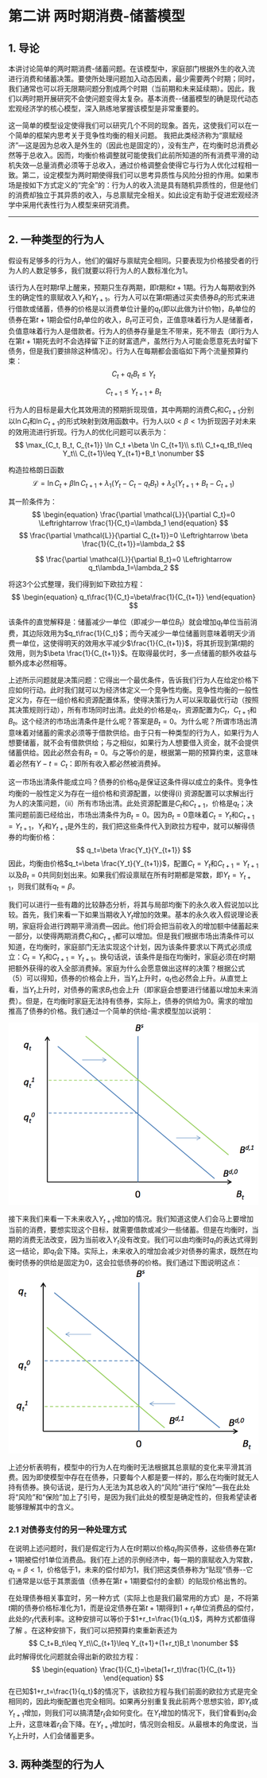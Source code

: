 # 第二讲 两时期消费-储蓄模型

## 1. 导论

本讲讨论简单的两时期消费-储蓄问题。在该模型中，家庭部门根据外生的收入流进行消费和储蓄决策。要使所处理问题加入动态因素，最少需要两个时期；同时，我们通常也可以将无限期问题分割成两个时期（当前期和未来延续期）。因此，我们以两时期开展研究不会使问题变得太复杂。基本消费--储蓄模型的确是现代动态宏观经济学的核心模型，深入熟练地掌握该模型是非常重要的。

这一简单的模型设定使得我们可以研究几个不同的现象。首先，这使我们可以在一个简单的框架内思考关于竞争性均衡的相关问题。 我把此类经济称为“禀赋经济”—这是因为总收入是外生的（因此也是固定的），没有生产，在均衡时总消费必然等于总收入。因而，均衡价格调整就可能使我们此前所知道的所有消费平滑的动机失效—总量消费必须等于总收入，通过价格调整会使得它与行为人优化过程相一致。第二，设定模型为两时期使得我们可以思考异质性与风险分担的作用。如果市场是按如下方式定义的“完全”的：行为人的收入流是具有随机异质性的，但是他们的消费却独立于其异质的收入，与总禀赋完全相关。如此设定有助于促进宏观经济学中采用代表性行为人模型来研究消费。

---

## 2. 一种类型的行为人

假设有足够多的行为人，他们的偏好与禀赋完全相同。只要表现为价格接受者的行为人的人数足够多，我们就要以将行为人的人数标准化为1。

该行为人在时期$t$早上醒来，预期只生存两期，即$t$期和$t+1$期。行为人每期收到外生的确定性的禀赋收入$Y_t$和$Y_{t+1}$。行为人可以在第$t$期通过买卖债券$B_t$的形式来进行借款或储蓄，债券的价格是以消费单位计量的$q_t$(即以此做为计价物)，$B_t$单位的债券在第$t+1$期会偿付$B_t$单位的收入，$B_t$可正可负，正值意味着行为人是储蓄者，负值意味着行为人是借款者。行为人的债券存量是生不带来，死不带去（即行为人在第$t+1$期死去时不会选择留下正的财富遗产，虽然行为人可能会愿意死去时留下债务，但是我们要排除这种情况）。行为人在每期都会面临如下两个流量预算约束：
$$
C_t+q_tB_t\leq Y_t  \nonumber
$$

$$
C_{t+1}\leq Y_{t+1}+B_t \nonumber
$$

行为人的目标是最大化其效用流的预期折现现值，其中两期的消费$C_t$和$C_{t+1}$分别以$\ln C_t$和$\ln C_{t+1}$的形式映射到效用函数中。行为人以$0<\beta<1$为折现因子对未来的效用流进行折现。行为人的优化问题可以表示为：
$$
\max_{C_t, B_t, C_{t+1}} \ln C_t +\beta \ln C_{t+1}\\
s.t\\
C_t+q_tB_t\leq Y_t\\
C_{t+1}\leq Y_{t+1}+B_t \nonumber
$$


构造拉格朗日函数
$$
\mathcal{L}=\ln C_t+\beta \ln C_{t+1}+\lambda_1(Y_t-C_t-q_tB_t)+\lambda_2(Y_{t+1}+B_t-C_{t+1}) \nonumber
$$


其一阶条件为：
$$
\begin{equation}
\frac{\partial \mathcal{L}}{\partial C_t}=0 \Leftrightarrow \frac{1}{C_t}=\lambda_1
\end{equation}
$$
$$
\frac{\partial \mathcal{L}}{\partial C_{t+1}}=0 \Leftrightarrow \beta \frac{1}{C_{t+1}}=\lambda_2
$$

$$
\frac{\partial \mathcal{L}}{\partial B_t}=0 \Leftrightarrow q_t\lambda_1=\lambda_2
$$

将这3个公式整理，我们得到如下欧拉方程：
$$
\begin{equation}
q_t\frac{1}{C_t}=\beta\frac{1}{C_{t+1}}
\end{equation}
$$

该条件的直觉解释是：储蓄减少一单位（即减少一单位$B_t$）就会增加$q_t$单位当前消费，其边际效用为$q_t\frac{1}{C_t}$；而今天减少一单位储蓄则意味着明天少消费一单位，这使得明天的效用水平减少$\frac{1}{C_{t+1}}$，将其折现到第$t$期的效用，则为$\beta \frac{1}{C_{t+1}}$。在取得最优时，多一点储蓄的额外收益与额外成本必然相等。

上述所示问题就是决策问题：它得出一个最优条件，告诉我们行为人在给定价格下应如何行动。此时我们就可以为经济体定义一个竞争性均衡。竞争性均衡的一般性定义为，存在一组价格和资源配置体系，使得决策行为人可以采取最优行动（按照其决策规则行动），所有市场同时出清。此处的价格是$q_t$，资源配置为$C_t$，$C_{t+1}$和 $B_t$。这个经济的市场出清条件是什么呢？答案是$B_t=0$。为什么呢？所谓市场出清意味着对储蓄的需求必须等于借款供给。由于只有一种类型的行为人，如果行为人想要储蓄，就不会有借款供给；与之相似，如果行为人想要借入资金，就不会提供储蓄供给。因此必然会有$B_t=0$。与之等价的是，根据第一期的预算约束，这意味着必然有$Y-t=C_t$：即所有收入都必然被消费掉。

这一市场出清条件能成立吗？债券的价格$q_t$是保证这条件得以成立的条件。竞争性均衡的一般性定义为存在一组价格和资源配置，以使得(i) 资源配置可以求解出行为人的决策问题，（ii）所有市场出清。此处资源配置是$C_t$和$C_{t+1}$，价格是$q_t$；决策问题前面已经给出，市场出清条件为$B_t=0$。因为$B_t=0$意味着$C_t=Y_{t}$和$C_{t+1}=Y_{t+1}$，$Y_t$和$Y_{t+1}$是外生的，我们把这些条件代入到欧拉方程中，就可以解得债券的均衡价格：
$$
q_t=\beta \frac{Y_t}{Y_{t+1}}
$$
因此，均衡由价格$q_t=\beta \frac{Y_t}{Y_{t+1}}$，配置$C_t=Y_{t}$和$C_{t+1}=Y_{t+1}$以及$B_t=0$共同刻划出来。如果我们假设禀赋在所有时期都是常数，即$Y_t=Y_{t+1}$，则我们就有$q_t=\beta$。

我们可以进行一些有趣的比较静态分析，将其与局部均衡下的永久收入假说加以比较。首先，我们来看一下如果当期收入$Y_t$增加的效果。基本的永久收入假说理论表明，家庭将会进行跨期平滑消费—因此。他们将会把当前收入的增加额中储蓄起来一部分，以使得两期消费$C_t$和$C_{t+1}$都可以增加。但是我们根据市场出清条件可以知道，在均衡时，家庭部门无法实现这个计划，因为该条件要求以下两式必须成立：$C_t=Y_t$和$C_{t+1}=Y_{t+1}$。换句话说，该条件是指在均衡时，家庭必须在$t$时期把额外获得的收入全部消费掉。家庭为什么会愿意做出这样的决策？根据公式（5）可以得知，债券的价格会上升，当$Y_t$上升时，$q_t$也必然会上升。从直觉上看，当$Y_t$上升时，对债券的需求$B_t$也会上升（即家庭会想要进行储蓄以增加未来消费）。但是，在均衡时家庭无法持有债券，实际上，债券的供给为0。需求的增加推高了债券的价格。我们通过一个简单的供给-需求模型加以说明：

![sims0201](figures/sims0201.png)



接下来我们来看一下未来收入$Y_{t+1}$增加的情况。我们知道这使人们会马上要增加当前的消费，要想实现这个目标，就需要借款或减少一些储蓄。但是在均衡时，当期的消费无法改变，因为当前收入$Y_t$没有改变。我们可以由均衡时$q_t$的表达式得到这一结论，即$q_t$会下降。实际上，未来收入的增加会减少对债券的需求，既然在均衡时债券的供给是固定为0，这会拉低债券的价格。我们通过下图说明这点：![sims0202](figures/sims0202.png)

上述分析表明有，模型中的行为人在均衡时无法根据其总禀赋的变化来平滑其消费。因为即使模型中存在在债券，只要每个人都是要一样的，那么在均衡时就无人持有债券。换句话说，是行为人无法为其总收入的“风险”进行“保险”—我在此处将“风险”和“保险”加上了引号，是因为我们此处的模型是确定性的，但我希望读者能够理解其中的含义。

### 2.1 对债券支付的另一种处理方式

在说明上述问题时，我们是假定行为人在$t$时期以价格$q_t$购买债券，这些债券在第$t+1$期被偿付1单位消费品。我们在上述的示例经济中，每一期的禀赋收入为常数，$q_t=\beta <1$，价格低于1，未来的偿付却为1，我们把这类债券称为“贴现”债券--它们通常是以低于其票面值（债券在第$t+1$期要偿付的金额）的贴现价格出售的。

在处理债券相关事宜时，另一种方式（实际上也是我们最常用的方式）是，不将第$t$期的债券价格标准化为1，而是设定债券在第$t+1$期得到$1+r_t$单位消费品的偿付，此处的$r_t$代表利率。这种安排可以等价于$1+r_t=\frac{1}{q_t}$，两种方式都值得了解 。在这种安排下，我们可以把预算约束重新表述为
$$
C_t+B_t\leq Y_t\\C_{t+1}\leq Y_{t+1}+(1+r_t)B_t \nonumber
$$
此时解得优化问题就会得出新的欧拉方程：
$$
\begin{equation}
\frac{1}{C_t}=\beta(1+r_t)\frac{1}{C_{t+1}}
\end{equation}
$$
在已知$1+r_t=\frac{1}{q_t}$的情况下，该欧拉方程与我们前面的欧拉方式是完全相同的，因此均衡配置也完全相同。如果再分别重复我此前两个思想实验，即$Y_t$或$Y_{t+1}$增加，则我们可以搞清楚$r_t$会如何变化。在$Y_t$增加的情况下，我们曾看到$q_t$会上升，这意味着$r_t$会下降。在$Y_{t+1}$增加时，情况则会相反。从最根本的角度说，当$Y_t$上升时，人们会储蓄更多。

## 3. 两种类型的行为人




​		
​			
​	